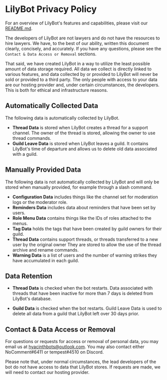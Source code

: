 # LilyBot Privacy Policy

For an overview of LilyBot's features and capabilities, please visit our [README.md](https://github.com/HyacinthBots/LilyBot/blob/main/README.md).

The developers of LilyBot are not lawyers and do not have the resources to hire lawyers. We have, to the best of our ability, written this document clearly, concisely, and accurately. If you have any questions, please see the `Contact & Data Access or Removal` sections.

That said, we have created LilyBot in a way to utilize the least possible amount of data storage required. All data we collect is directly linked to various features, and data collected by or provided to LilyBot will never be sold or provided to a third party. The only people with access to your data are our hosting provider and, under certain circumstances, the developers. This is both for ethical and infrastructure reasons.

## Automatically Collected Data

The following data is automatically collected by LilyBot.
- **Thread Data** is stored when LilyBot creates a thread for a support channel. The owner of the thread is stored, allowing the owner to use thread commands.
- **Guild Leave Data** is stored when LilyBot leaves a guild. It contains LilyBot's time of departure and allows us to delete old data associated with a guild.

## Manually Provided Data

The following data is not automatically collected by LilyBot and will only be stored when manually provided, for example through a slash command.
- **Configuration Data** includes things like the channel set for moderation logs or the moderator role.
- **Reminders Data** includes data about reminders that have been set by users.
- **Role Menu Data** contains things like the IDs of roles attached to the menus.
- **Tag Data** holds the tags that have been created by guild owners for their guild.
- **Thread Data** contains support threads, or threads transferred to a new user by the original owner They are stored to allow the use of the thread archive and rename commands.
- **Warning Data** is a list of users and the number of warning strikes they have accumulated in each guild.

## Data Retention

- **Thread Data** is checked when the bot restarts. Data associated with threads that have been inactive for more than 7 days is deleted from LilyBot's database.

- **Guild Data** is checked when the bot restarts. Guild Leave Data is used to delete all data from a guild that LilyBot left over 30 days prior.

## Contact & Data Access or Removal
For questions or requests for access or removal of personal data, you may email us at hyacinthbots@outlook.com. You may also contact either NoComment#6411 or tempest#4510 on Discord.

Please note that, under normal circumstances, the lead developers of the bot do not have access to data that LilyBot stores. If requests are made, we will need to contact our hosting provider.
